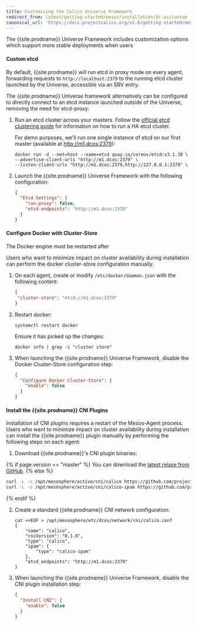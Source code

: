 ```yaml
---
title: Customizing the Calico Universe Framework
redirect_from: latest/getting-started/mesos/installation/dc-os/custom
canonical_url: 'https://docs.projectcalico.org/v2.6/getting-started/mesos/installation/dc-os/custom'
---
```


The {{site.prodname}} Universe Framework includes customization options which support
more stable deployments when users

#### Custom etcd

By default, {{site.prodname}} will run etcd in proxy mode on every agent, forwarding requests
to `http://localhost:2379` to the running etcd cluster launched by the Universe,
accessible via an SRV entry.

The {{site.prodname}} Universe framework alternatively can be configured to directly connect
to an etcd instance launched outside of the Universe, removing
the need for etcd-proxy:

1. Run an etcd cluster across your masters. Follow the
   [official etcd clustering guide](https://coreos.com/etcd/docs/latest/clustering.html#static)
   for information on how to run a HA etcd cluster.

   For demo purposes, we'll run one single instance of etcd on our first master
   (available at http://m1.dcos:2379):

   ```shell
   docker run -d --net=host --name=etcd quay.io/coreos/etcd:v3.1.10 \
   --advertise-client-urls "http://m1.dcos:2379" \
   --listen-client-urls "http://m1.dcos:2379,http://127.0.0.1:2379" \
   ```

2. Launch the {{site.prodname}} Universe Framework with the following configuration:

   ```json
   {
     "Etcd Settings": {
       "run-proxy": false,
       "etcd-endpoints": "http://m1.dcos:2379"
     }
   }
   ```

#### Configure Docker with Cluster-Store

The Docker engine must be restarted after

Users who want to minimize impact on cluster availability during installation
can perform the docker cluster-store configuration manually.

1. On each agent, create or modify `/etc/docker/daemon.json` with the following content:

   ```json
   {
    "cluster-store": "etcd://m1.dcos:2379"
   }
   ```

2. Restart docker:

   ```
   systemctl restart docker
   ```

   Ensure it has picked up the changes:

   ```
   docker info | grep -i "cluster store"
   ```

3. When launching the {{site.prodname}} Universe Framework, disable the Docker Cluster-Store configuration step:

   ```json
   {
     "Configure Docker Cluster-Store": {
       "enable": false
     }
   }
   ```

#### Install the {{site.prodname}} CNI Plugins

Installation of CNI plugins requires a restart of the Mesos-Agent process.
Users who want to minimize impact on cluster availability during installation
can install the {{site.prodname}} plugin manually by performing the following steps
on each agent:

1. Download {{site.prodname}}'s CNI plugin binaries:

{% if page.version == "master" %}
   You can download the [latest relase from GitHub](https://github.com/projectcalico/cni-plugin/releases).
{% else %}
   ```bash
   curl -L -o /opt/mesosphere/active/cni/calico https://github.com/projectcalico/cni-plugin/releases/download/{{site.data.versions[page.version].first.components["calico/cni"].version}}/calico
   curl -L -o /opt/mesosphere/active/cni/calico-ipam https://github.com/projectcalico/cni-plugin/releases/download/{{site.data.versions[page.version].first.components["calico/cni"].version}}/calico-ipam
   ```
{% endif %}

2. Create a standard {{site.prodname}} CNI network configuration:

   ```shell
   cat <<EOF > /opt/mesosphere/etc/dcos/network/cni/calico.conf
   {
       "name": "calico",
       "cniVersion": "0.1.0",
       "type": "calico",
       "ipam": {
           "type": "calico-ipam"
       },
       "etcd_endpoints": "http://m1.dcos:2379"
   }
   ```

3. When launching the {{site.prodname}} Universe Framework, disable the CNI plugin installation step:

   ```json
   {
     "Install CNI": {
       "enable": false
     }
   }
   ```
